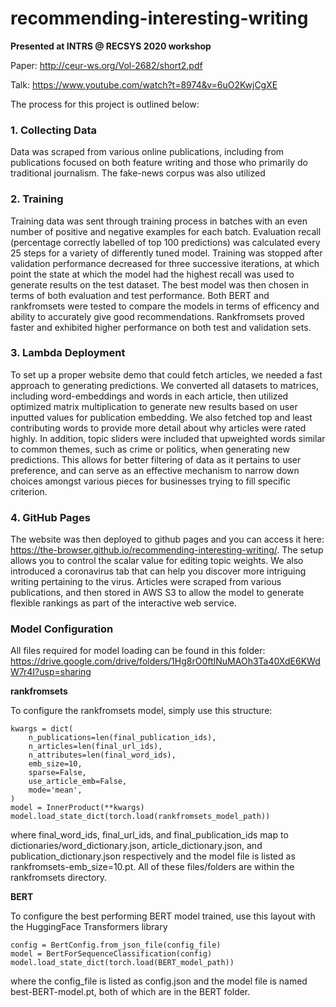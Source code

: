 # recommending-interesting-writing

**Presented at INTRS @ RECSYS 2020 workshop**

Paper: http://ceur-ws.org/Vol-2682/short2.pdf

Talk: https://www.youtube.com/watch?t=8974&v=6uO2KwjCgXE

The process for this project is outlined below:

### 1. Collecting Data

Data was scraped from various online publications, including from publications focused on both feature writing and those who primarily do traditional journalism. The fake-news corpus was also utilized

### 2. Training

Training data was sent through training process in batches with an even number of positive and negative examples for each batch. Evaluation recall (percentage correctly labelled of top 100 predictions) was calculated every 25 steps for a variety of differently tuned model. Training was stopped after validation performance decreased for three successive iterations, at which point the state at which the model had the highest recall was used to generate results on the test dataset. The best model was then chosen in terms of both evaluation and test performance. Both BERT and rankfromsets were tested to compare the models in terms of efficency and ability to accurately give good recommendations. Rankfromsets proved faster and exhibited higher performance on both test and validation sets.

### 3. Lambda Deployment

To set up a proper website demo that could fetch articles, we needed a fast approach to generating predictions. We converted all datasets to matrices, including word-embeddings and words in each article, then utilized optimized matrix multiplication to generate new results based on user inputted values for publication embedding. We also fetched top and least contributing words to provide more detail about why articles were rated highly. In addition, topic sliders were included that upweighted words similar to common themes, such as crime or politics, when generating new predictions. This allows for better filtering of data as it pertains to user preference, and can serve as an effective mechanism to narrow down choices amongst various pieces for businesses trying to fill specific criterion.

### 4. GitHub Pages

The website was then deployed to github pages and you can access it here: https://the-browser.github.io/recommending-interesting-writing/.
The setup allows you to control the scalar value for editing topic weights. We also introduced a coronavirus tab that can help you discover more intriguing writing pertaining to the virus. Articles were scraped from various publications, and then stored in AWS S3 to allow the model to generate flexible rankings as part of the interactive web service.

### Model Configuration

All files required for model loading can be found in this folder: https://drive.google.com/drive/folders/1Hg8rO0ftINuMAOh3Ta40XdE6KWdW7r4I?usp=sharing

**rankfromsets**

To configure the rankfromsets model, simply use this structure:

```
kwargs = dict(
    n_publications=len(final_publication_ids),
    n_articles=len(final_url_ids),
    n_attributes=len(final_word_ids),
    emb_size=10,
    sparse=False,
    use_article_emb=False,
    mode='mean',
)
model = InnerProduct(**kwargs)
model.load_state_dict(torch.load(rankfromsets_model_path))
```

where final_word_ids, final_url_ids, and final_publication_ids map to dictionaries/word_dictionary.json, article_dictionary.json, and publication_dictionary.json respectively and the model file is listed as rankfromsets-emb_size=10.pt. All of these files/folders are within the rankfromsets directory.

**BERT**

To configure the best performing BERT model trained, use this layout with the HuggingFace Transformers library

```
config = BertConfig.from_json_file(config_file)
model = BertForSequenceClassification(config)
model.load_state_dict(torch.load(BERT_model_path))
```

where the config_file is listed as config.json and the model file is named best-BERT-model.pt, both of which are in the BERT folder.

